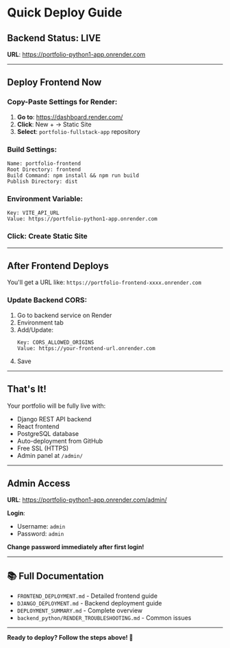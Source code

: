 # Quick Deploy Guide

## Backend Status: LIVE
**URL**: https://portfolio-python1-app.onrender.com

---

## Deploy Frontend Now

### Copy-Paste Settings for Render:

1. **Go to**: https://dashboard.render.com/
2. **Click**: New + → Static Site
3. **Select**: `portfolio-fullstack-app` repository

### Build Settings:
```
Name: portfolio-frontend
Root Directory: frontend
Build Command: npm install && npm run build
Publish Directory: dist
```

### Environment Variable:
```
Key: VITE_API_URL
Value: https://portfolio-python1-app.onrender.com
```

### Click: **Create Static Site**

---

## After Frontend Deploys

You'll get a URL like: `https://portfolio-frontend-xxxx.onrender.com`

### Update Backend CORS:

1. Go to backend service on Render
2. Environment tab
3. Add/Update:
   ```
   Key: CORS_ALLOWED_ORIGINS
   Value: https://your-frontend-url.onrender.com
   ```
4. Save

---

## That's It!

Your portfolio will be fully live with:
- Django REST API backend
- React frontend
- PostgreSQL database
- Auto-deployment from GitHub
- Free SSL (HTTPS)
- Admin panel at `/admin/`

---

## Admin Access

**URL**: https://portfolio-python1-app.onrender.com/admin/

**Login**:
- Username: `admin`
- Password: `admin`

 **Change password immediately after first login!**

---

## 📚 Full Documentation

- `FRONTEND_DEPLOYMENT.md` - Detailed frontend guide
- `DJANGO_DEPLOYMENT.md` - Backend deployment guide
- `DEPLOYMENT_SUMMARY.md` - Complete overview
- `backend_python/RENDER_TROUBLESHOOTING.md` - Common issues

---

**Ready to deploy? Follow the steps above! 🚀**
